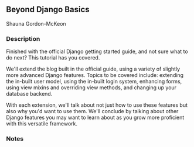 ## Beyond Django Basics
Shauna Gordon-McKeon

### Description
Finished with the official Django getting started guide, and not sure what to do next? This tutorial has you covered.

We'll extend the blog built in the official guide, using a variety of slightly more advanced Django features. Topics to be covered include: extending the in-built user model, using the in-built login system, enhancing forms, using view mixins and overriding view methods, and changing up your database backend.

With each extension, we'll talk about not just how to use these features but also why you'd want to use them. We'll conclude by talking about other Django features you may want to learn about as you grow more proficient with this versatile framework.

### Notes

